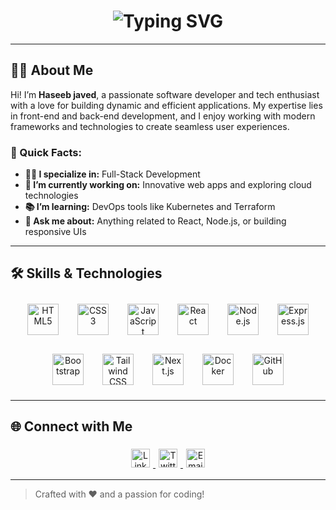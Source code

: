 <!-- Animated Typing Effect -->
<h1 align="center">
  <img src="https://readme-typing-svg.herokuapp.com?font=Fira+Code&size=25&pause=1000&color=00F7FF&center=true&vCenter=true&width=500&lines=Hi+there+%F0%9F%91%8B%2C+I'm+Haseeb+javed!;Welcome+to+my+GitHub+profile!" alt="Typing SVG" />
</h1>

---

## 🙋‍♂️ About Me

Hi! I’m **Haseeb javed**, a passionate software developer and tech enthusiast with a love for building dynamic and efficient applications. My expertise lies in front-end and back-end development, and I enjoy working with modern frameworks and technologies to create seamless user experiences.

### 🌟 Quick Facts:
- **👨‍💻 I specialize in:** Full-Stack Development
- **💼 I’m currently working on:** Innovative web apps and exploring cloud technologies
- **📚 I’m learning:** DevOps tools like Kubernetes and Terraform
- **💬 Ask me about:** Anything related to React, Node.js, or building responsive UIs

---

## 🛠️ Skills & Technologies

<div align="center" style="display: flex; flex-wrap: wrap; justify-content: center; gap: 10px;">
  <!-- Add logos for your skills in learning order -->
  <a href="https://html.spec.whatwg.org/" target="_blank" rel="noreferrer" style="transition: transform 0.2s;">
    <img src="https://cdn.jsdelivr.net/gh/devicons/devicon/icons/html5/html5-original.svg" alt="HTML5" width="50" height="50" style="margin: 10px;" onmouseover="this.style.transform='scale(1.2)';" onmouseout="this.style.transform='scale(1)';" />
  </a>
  <a href="https://developer.mozilla.org/en-US/docs/Web/CSS" target="_blank" rel="noreferrer" style="transition: transform 0.2s;">
    <img src="https://cdn.jsdelivr.net/gh/devicons/devicon/icons/css3/css3-original.svg" alt="CSS3" width="50" height="50" style="margin: 10px;" onmouseover="this.style.transform='scale(1.2)';" onmouseout="this.style.transform='scale(1)';" />
  </a>
  <a href="https://www.javascript.com/" target="_blank" rel="noreferrer" style="transition: transform 0.2s;">
    <img src="https://cdn.jsdelivr.net/gh/devicons/devicon/icons/javascript/javascript-original.svg" alt="JavaScript" width="50" height="50" style="margin: 10px;" onmouseover="this.style.transform='scale(1.2)';" onmouseout="this.style.transform='scale(1)';" />
  </a>
  <a href="https://reactjs.org/" target="_blank" rel="noreferrer" style="transition: transform 0.2s;">
    <img src="https://cdn.jsdelivr.net/gh/devicons/devicon/icons/react/react-original.svg" alt="React" width="50" height="50" style="margin: 10px;" onmouseover="this.style.transform='scale(1.2)';" onmouseout="this.style.transform='scale(1)';" />
  </a>
  <a href="https://nodejs.org/" target="_blank" rel="noreferrer" style="transition: transform 0.2s;">
    <img src="https://cdn.jsdelivr.net/gh/devicons/devicon/icons/nodejs/nodejs-original.svg" alt="Node.js" width="50" height="50" style="margin: 10px;" onmouseover="this.style.transform='scale(1.2)';" onmouseout="this.style.transform='scale(1)';" />
  </a>
  <a href="https://expressjs.com/" target="_blank" rel="noreferrer" style="transition: transform 0.2s;">
    <img src="https://cdn.jsdelivr.net/gh/devicons/devicon/icons/express/express-original.svg" alt="Express.js" width="50" height="50" style="margin: 10px;" onmouseover="this.style.transform='scale(1.2)';" onmouseout="this.style.transform='scale(1)';" />
  </a>
  <a href="https://getbootstrap.com/" target="_blank" rel="noreferrer" style="transition: transform 0.2s;">
    <img src="https://cdn.jsdelivr.net/gh/devicons/devicon/icons/bootstrap/bootstrap-original.svg" alt="Bootstrap" width="50" height="50" style="margin: 10px;" onmouseover="this.style.transform='scale(1.2)';" onmouseout="this.style.transform='scale(1)';" />
  </a>
  <a href="https://tailwindcss.com/" target="_blank" rel="noreferrer" style="transition: transform 0.2s;">
    <img src="https://github.com/tailwindlabs.png" alt="Tailwind CSS" width="50" height="50" style="margin: 10px;" onmouseover="this.style.transform='scale(1.2)';" onmouseout="this.style.transform='scale(1)';" />
  </a>
  <a href="https://nextjs.org/" target="_blank" rel="noreferrer" style="transition: transform 0.2s;">
    <img src="https://cdn.jsdelivr.net/gh/devicons/devicon/icons/nextjs/nextjs-original.svg" alt="Next.js" width="50" height="50" style="margin: 10px;" onmouseover="this.style.transform='scale(1.2)';" onmouseout="this.style.transform='scale(1)';" />
  </a>
  <a href="https://www.docker.com/" target="_blank" rel="noreferrer" style="transition: transform 0.2s;">
    <img src="https://cdn.jsdelivr.net/gh/devicons/devicon/icons/docker/docker-original.svg" alt="Docker" width="50" height="50" style="margin: 10px;" onmouseover="this.style.transform='scale(1.2)';" onmouseout="this.style.transform='scale(1)';" />
  </a>
  <a href="https://github.com/" target="_blank" rel="noreferrer" style="transition: transform 0.2s;">
    <img src="https://cdn.jsdelivr.net/gh/devicons/devicon/icons/github/github-original.svg" alt="GitHub" width="50" height="50" style="margin: 10px;" onmouseover="this.style.transform='scale(1.2)';" onmouseout="this.style.transform='scale(1)';" />
  </a>
</div>

---

## 🌐 Connect with Me

<div align="center">
  <a href="https://linkedin.com/in/yourprofile" target="_blank">
    <img src="https://cdn.jsdelivr.net/gh/devicons/devicon/icons/linkedin/linkedin-original.svg" alt="LinkedIn" width="30" height="30" style="margin: 5px;" />
  </a>
  <a href="https://twitter.com/yourhandle" target="_blank">
    <img src="https://cdn.jsdelivr.net/gh/devicons/devicon/icons/twitter/twitter-original.svg" alt="Twitter" width="30" height="30" style="margin: 5px;" />
  </a>
  <a href="mailto:your.email@example.com">
    <img src="https://cdn.jsdelivr.net/gh/devicons/devicon/icons/google/google-original.svg" alt="Email" width="30" height="30" style="margin: 5px;" />
  </a>
</div>

---

> Crafted with ❤️ and a passion for coding!

